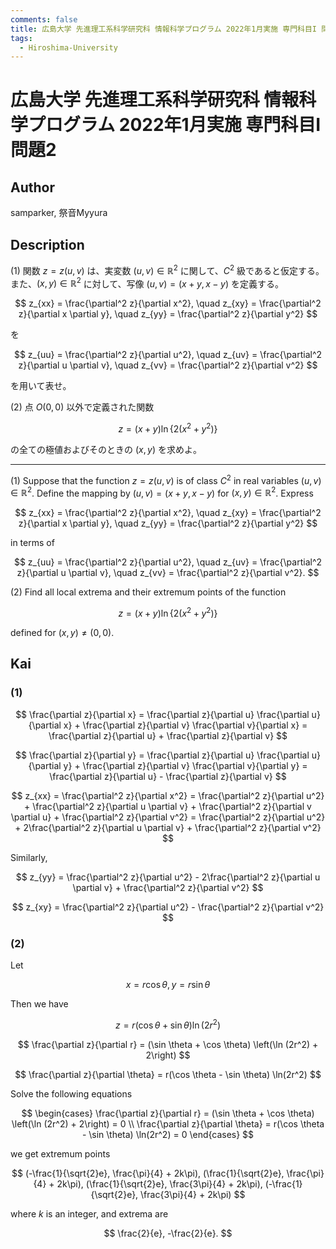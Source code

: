 ```yaml
---
comments: false
title: 広島大学 先進理工系科学研究科 情報科学プログラム 2022年1月実施 専門科目I 問題2
tags:
  - Hiroshima-University
---
```

# 広島大学 先進理工系科学研究科 情報科学プログラム 2022年1月実施 専門科目I 問題2


## **Author**
samparker, 祭音Myyura

## **Description**
(1) 関数 $z = z(u, v)$ は、実変数 $(u, v) \in \mathbb{R}^2$ に関して、$C^2$ 級であると仮定する。
また、$(x, y) \in \mathbb{R}^2$ に対して、写像 $(u, v) = (x + y, x - y)$ を定義する。

$$
z_{xx} = \frac{\partial^2 z}{\partial x^2}, \quad z_{xy} = \frac{\partial^2 z}{\partial x \partial y}, \quad z_{yy} = \frac{\partial^2 z}{\partial y^2}
$$

を

$$
z_{uu} = \frac{\partial^2 z}{\partial u^2}, \quad z_{uv} = \frac{\partial^2 z}{\partial u \partial v}, \quad z_{vv} = \frac{\partial^2 z}{\partial v^2}
$$

を用いて表せ。

(2) 点 $O(0, 0)$ 以外で定義された関数

$$
z = (x + y) \ln\{2(x^2 + y^2)\}
$$

の全ての極値およびそのときの $(x, y)$ を求めよ。

--------------------------------------------------------

(1) Suppose that the function $z = z(u, v)$ is of class $C^2$ in real variables $(u, v) \in \mathbb{R}^2$.
Define the mapping by $(u, v) = (x + y, x - y)$ for $(x, y) \in \mathbb{R}^2$.
Express

$$
z_{xx} = \frac{\partial^2 z}{\partial x^2}, \quad z_{xy} = \frac{\partial^2 z}{\partial x \partial y}, \quad z_{yy} = \frac{\partial^2 z}{\partial y^2}
$$

in terms of

$$
z_{uu} = \frac{\partial^2 z}{\partial u^2}, \quad z_{uv} = \frac{\partial^2 z}{\partial u \partial v}, \quad z_{vv} = \frac{\partial^2 z}{\partial v^2}.
$$

(2) Find all local extrema and their extremum points of the function

$$
z = (x + y) \ln\{2(x^2 + y^2)\}
$$

defined for $(x,y) \neq (0,0)$.


## **Kai**
### (1)

$$
\frac{\partial z}{\partial x} = \frac{\partial z}{\partial u} \frac{\partial u}{\partial x} + \frac{\partial z}{\partial v} \frac{\partial v}{\partial x} = \frac{\partial z}{\partial u} + \frac{\partial z}{\partial v}
$$

$$
\frac{\partial z}{\partial y} = \frac{\partial z}{\partial u} \frac{\partial u}{\partial y} + \frac{\partial z}{\partial v} \frac{\partial v}{\partial y} = \frac{\partial z}{\partial u} - \frac{\partial z}{\partial v}
$$

$$
z_{xx} = \frac{\partial^2 z}{\partial x^2} = \frac{\partial^2 z}{\partial u^2} + \frac{\partial^2 z}{\partial u \partial v} + \frac{\partial^2 z}{\partial v \partial u} + \frac{\partial^2 z}{\partial v^2} = \frac{\partial^2 z}{\partial u^2} + 2\frac{\partial^2 z}{\partial u \partial v} + \frac{\partial^2 z}{\partial v^2}
$$

Similarly,

$$
z_{yy} = \frac{\partial^2 z}{\partial u^2} - 2\frac{\partial^2 z}{\partial u \partial v} + \frac{\partial^2 z}{\partial v^2}
$$

$$
z_{xy} = \frac{\partial^2 z}{\partial u^2} - \frac{\partial^2 z}{\partial v^2}
$$

### (2)
Let

$$
x = r \cos \theta, y = r \sin \theta
$$

Then we have

$$
z = r(\cos \theta + \sin \theta) \ln(2r^2)
$$

$$
\frac{\partial z}{\partial r} = (\sin \theta + \cos \theta) \left(\ln (2r^2) + 2\right)
$$

$$
\frac{\partial z}{\partial \theta} = r(\cos \theta - \sin \theta) \ln(2r^2)
$$

Solve the following equations

$$
\begin{cases}
    \frac{\partial z}{\partial r} = (\sin \theta + \cos \theta) \left(\ln (2r^2) + 2\right) = 0 \\
    \frac{\partial z}{\partial \theta} = r(\cos \theta - \sin \theta) \ln(2r^2) = 0
\end{cases}
$$

we get extremum points

$$
(-\frac{1}{\sqrt{2}e}, \frac{\pi}{4} + 2k\pi), (\frac{1}{\sqrt{2}e}, \frac{\pi}{4} + 2k\pi), (\frac{1}{\sqrt{2}e}, \frac{3\pi}{4} + 2k\pi), (-\frac{1}{\sqrt{2}e}, \frac{3\pi}{4} + 2k\pi)
$$

where $k$ is an integer, and extrema are

$$
\frac{2}{e}, -\frac{2}{e}.
$$
